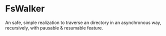 # FsWalker
An safe, simple realization to traverse an directory in an asynchronous way, recursively, with pausable &amp; resumable feature.
